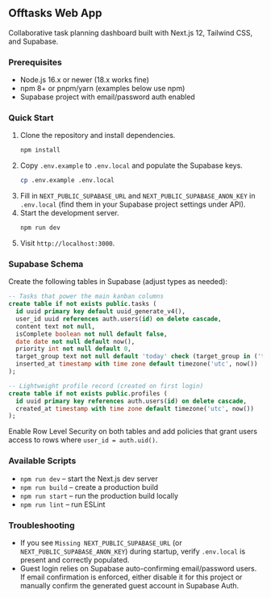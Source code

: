 ## Offtasks Web App

Collaborative task planning dashboard built with Next.js 12, Tailwind CSS, and Supabase.

### Prerequisites
- Node.js 16.x or newer (18.x works fine)
- npm 8+ or pnpm/yarn (examples below use npm)
- Supabase project with email/password auth enabled

### Quick Start
1. Clone the repository and install dependencies.
	```bash
	npm install
	```
2. Copy `.env.example` to `.env.local` and populate the Supabase keys.
	```bash
	cp .env.example .env.local
	```
3. Fill in `NEXT_PUBLIC_SUPABASE_URL` and `NEXT_PUBLIC_SUPABASE_ANON_KEY` in `.env.local` (find them in your Supabase project settings under API).
4. Start the development server.
	```bash
	npm run dev
	```
5. Visit `http://localhost:3000`.

### Supabase Schema
Create the following tables in Supabase (adjust types as needed):

```sql
-- Tasks that power the main kanban columns
create table if not exists public.tasks (
  id uuid primary key default uuid_generate_v4(),
  user_id uuid references auth.users(id) on delete cascade,
  content text not null,
  isComplete boolean not null default false,
  date date not null default now(),
  priority int not null default 0,
  target_group text not null default 'today' check (target_group in ('today','tomorrow','upcoming','close')),
  inserted_at timestamp with time zone default timezone('utc', now())
);

-- Lightweight profile record (created on first login)
create table if not exists public.profiles (
  id uuid primary key references auth.users(id) on delete cascade,
  created_at timestamp with time zone default timezone('utc', now())
);
```

Enable Row Level Security on both tables and add policies that grant users access to rows where `user_id = auth.uid()`.

### Available Scripts
- `npm run dev` – start the Next.js dev server
- `npm run build` – create a production build
- `npm run start` – run the production build locally
- `npm run lint` – run ESLint

### Troubleshooting
- If you see `Missing NEXT_PUBLIC_SUPABASE_URL` (or `NEXT_PUBLIC_SUPABASE_ANON_KEY`) during startup, verify `.env.local` is present and correctly populated.
- Guest login relies on Supabase auto-confirming email/password users. If email confirmation is enforced, either disable it for this project or manually confirm the generated guest account in Supabase Auth.

